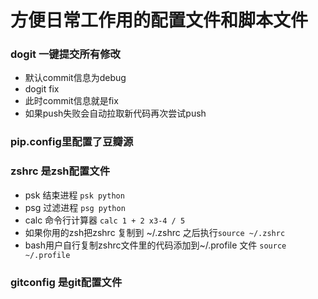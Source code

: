 # 方便日常工作用的配置文件和脚本文件  
### dogit 一键提交所有修改  
- 默认commit信息为debug
- dogit fix
- 此时commit信息就是fix  
- 如果push失败会自动拉取新代码再次尝试push  

### pip.config里配置了豆瓣源  

### zshrc 是zsh配置文件  
- psk 结束进程  `psk python`
- psg 过滤进程  `psg python`
- calc 命令行计算器 `calc 1 + 2 x3-4 / 5`
- 如果你用的zsh把zshrc 复制到 ~/.zshrc 之后执行`source ~/.zshrc`
- bash用户自行复制zshrc文件里的代码添加到~/.profile 文件 `source ~/.profile`

### gitconfig 是git配置文件  
